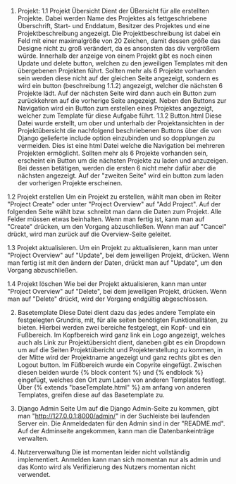 1. Projekt:
1.1 Projekt Übersicht
Dient der ÜBersicht für alle erstellten Projekte. Dabei werden Name des Projektes als fettgeschriebene Überschrift, Start- und Enddatum, Besitzer des Projektes und eine Projektbeschreibung angezeigt. Die Projektbeschreibung ist dabei ein Feld mit einer maximalgröße von 20 Zeichen, damit dessen größe das Designe nicht zu groß verändert, da es ansonsten das div vergrößern würde. Innerhalb der anzeige von einem Projekt gibt es noch einen Update und delete button, welchen zu den jeweiligen Templates mit den übergebenen Projekten führt. Sollten mehr als 6 Projekte vorhanden sein werden diese nicht auf der gleichen Seite angezeigt, sondern es wird ein button (beschreibung 1.1.2) angezeigt, welcher die nächsten 6 Projekte lädt. Auf der nächsten Seite wird dann auch ein Button zum zurückkehren auf die vorherige Seite angezeigt.
Neben den Buttons zur Navigation wird ein Button zum erstellen eines Projektes angezeigt, welcher zum Template für diese Aufgabe führt.
1.1.2 Button.html
Diese Datei wurde erstellt, um ober und unterhalb der Projektansichten in der Projektübersicht die nachfolgend beschriebenen Buttons über die von Django gelieferte include option einzubinden und so dopplungen zu vermeiden.
Dies ist eine html Datei welche die Navigation bei mehreren Projekten ermöglicht. Sollten mehr als 6 Projekte vorhanden sein, erscheint ein Button um die nächsten Projekte zu laden und anzuzeigen. Bei dessen betätigen, werden die ersten 6 nicht mehr dafür aber die nächsten angezeigt. Auf der "zweiten Seite" wird ein button zum laden der vorherigen Projekte erscheinen.

1.2 Projekt erstellen
Um ein Projekt zu erstellen, wählt man oben im Reiter "Project Create" oder unter "Project Overview" auf "Add Project". Auf der folgenden Seite wählt bzw. schreibt man dann die Daten zum Projekt. Alle Felder müssen etwas beinhalten. Wenn man fertig ist, kann man auf "Create" drücken, um den Vorgang abzuschließen. Wenn man auf "Cancel" drückt, wird man zurück auf die Overview-Seite geleitet.

1.3 Projekt aktualisieren.
Um ein Projekt zu aktualisieren, kann man unter "Project Overview" auf "Update", bei dem jeweiligen Projekt, drücken. Wenn man fertig ist mit den ändern der Daten, drückt man auf "Update", um den Vorgang abzuschließen.

1.4 Projekt löschen
Wie bei der Projekt aktualisieren, kann man unter "Project Overview" auf "Delete", bei dem jeweiligen Projekt, drücken. Wenn man auf "Delete" drückt, wird der Vorgang endgültig abgeschlossen.


2. Basetemplate
Diese Datei dient dazu das jedes andere Template ein festgelegten Grundris, mit, für alle seiten benötigten Funktionalitäten, zu bieten. Hierbei werden zwei bereiche festgelegt, ein Kopf- und ein Fußbereich. Im Kopfbereich wird ganz link ein Logo angezeigt, welches auch als Link zur Projektübersicht dient, daneben gibt es ein Dropdown um auf die Seiten Projektübericht und Projekterstellung zu kommen, in der Mitte wird der Projektname angezeigt und ganz rechts gibt es den Logout button. Im Füßbereich wurde ein Copyrite eingefügt. Zwischen diesen beiden wurde {% block content %} und {% endblock %} eingefügt, welches den Ort zum Laden von anderen Templates festlegt. Über {% extends "baseTemplate.html" %} am anfang von anderen Templates, greifen diese auf das Basetemplate zu.

3. Django Admin Seite
Um auf die Django Admin-Seite zu kommen, gibt man "http://127.0.0.1:8000/admin/" in der Suchleiste bei laufenden Server ein. Die Anmeldedaten für den Admin sind in der "README.md". Auf der Adminseite angekommen, kann man die Datenbankeinträge verwalten.

4. Nutzerverwaltung
Die ist momentan leider nicht vollständig implementiert. Anmelden kann man sich momentan nur als admin und das Konto wird als Verifizierung des Nutzers momentan nicht verwendet.
